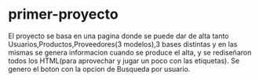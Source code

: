 # primer-proyecto

El proyecto se basa en una pagina donde se puede dar de alta tanto
Usuarios,Productos,Proveedores(3 modelos),3 bases distintas y en las mismas se genera informacion cuando se produce el alta, y se rediseñaron todos los HTML(para aprovechar y jugar un poco con las etiquetas).
Se genero el boton con la opcion de Busqueda por usuario.